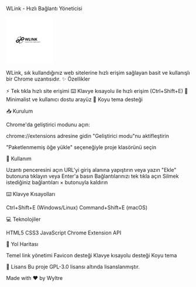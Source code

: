 WLink - Hızlı Bağlantı Yöneticisi

<img src="icons/icon128.png" alt="WLink Logo" width="128" height="128">

WLink, sık kullandığınız web sitelerine hızlı erişim sağlayan basit ve kullanışlı bir Chrome uzantısıdır.
✨ Özellikler

⚡ Tek tıkla hızlı site erişimi
⌨️ Klavye kısayolu ile hızlı erişim (Ctrl+Shift+E)
🎨 Minimalist ve kullanıcı dostu arayüz
🌙 Koyu tema desteği

📥 Kurulum

Chrome'da geliştirici modunu açın:

chrome://extensions adresine gidin
"Geliştirici modu"nu aktifleştirin

"Paketlenmemiş öğe yükle" seçeneğiyle proje klasörünü seçin

🚀 Kullanım

Uzantı penceresini açın
URL'yi giriş alanına yapıştırın veya yazın
"Ekle" butonuna tıklayın veya Enter'a basın
Bağlantılarınızı tek tıkla açın
Silmek istediğiniz bağlantıları × butonuyla kaldırın

⌨️ Klavye Kısayolları

Ctrl+Shift+E (Windows/Linux)
Command+Shift+E (macOS)

💻 Teknolojiler

HTML5
CSS3
JavaScript
Chrome Extension API

🎯 Yol Haritası

 Temel link yönetimi
 Favicon desteği
 Klavye kısayolu desteği
 Koyu tema

📄 Lisans
Bu proje GPL-3.0 lisansı altında lisanslanmıştır.

Made with ❤️ by Wyltre
